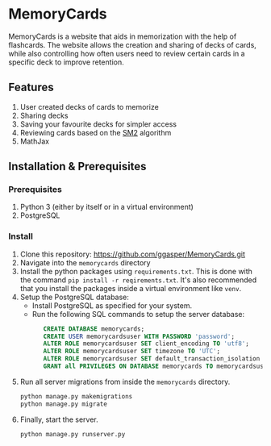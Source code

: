 # MemoryCards
MemoryCards is a website that aids in memorization with the help of flashcards. The website allows the creation and sharing of decks of cards, 
while also controlling how often users need to review certain cards in a specific deck to improve retention.

## Features
1. User created decks of cards to memorize
2. Sharing decks
3. Saving your favourite decks for simpler access
3. Reviewing cards based on the [SM2](https://www.supermemo.com/en/archives1990-2015/english/ol/sm2) algorithm
4. MathJax

## Installation & Prerequisites
### Prerequisites
1. Python 3 (either by itself or in a virtual environment)
2. PostgreSQL

### Install
1. Clone this repository: https://github.com/ggasper/MemoryCards.git
2. Navigate into the `memorycards` directory
3. Install the python packages using `requirements.txt`.
   This is done with the command `pip install -r reqirements.txt`. It's also recommended that you install the packages inside a virtual environment like `venv`.
4. Setup the PostgreSQL database:
   * Install PostgreSQL as specified for your system. 
   * Run the following SQL commands to setup the server database:
	 ```sql
		CREATE DATABASE memorycards;
		CREATE USER memorycardsuser WITH PASSWORD 'password';
		ALTER ROLE memorycardsuser SET client_encoding TO 'utf8';
		ALTER ROLE memorycardsuser SET timezone TO 'UTC';
		ALTER ROLE memorycardsuser SET default_transaction_isolation TO 'read committed';
		GRANT all PRIVILEGES ON DATABASE memorycards TO memorycardsuser;
	 ```
5. Run all server migrations from inside the `memorycards` directory.
   ```bash
   python manage.py makemigrations
   python manage.py migrate
   ```
6. Finally, start the server.
   ```bash
   python manage.py runserver.py
   ```
